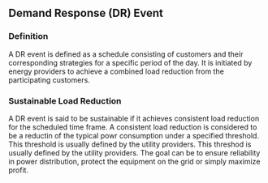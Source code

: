 ## Demand Response (DR) Event

### Definition
A DR event is defined as a schedule consisting of customers and their corresponding strategies for a specific period of the day. It is initiated by energy providers to achieve a combined load reduction from the participating customers. 

### Sustainable Load Reduction
A DR event is said to be sustainable if it achieves consistent load reduction for the scheduled time frame. A consistent load reduction is considered to be a reductin of the typical powr consumption under a specified threshold. This threshold is usually defined by the utility providers. This threshod is usually defined by the utility providers. The goal can be to ensure reliability in power distribution, protect the equipment on the grid or simply maximize profit. 

